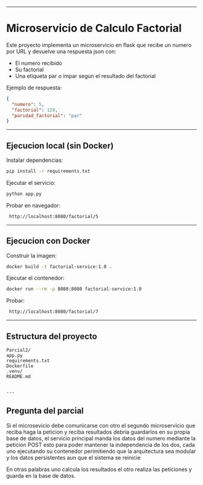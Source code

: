 

---


# Microservicio de Calculo Factorial

Este proyecto implementa un microservicio en flask que recibe un numero por URL y devuelve una respuesta json con:

- El numero recibido  
- Su factorial  
- Una etiqueta par o impar segun el resultado del factorial  

Ejemplo de respuesta:
```json
{
  "numero": 5,
  "factorial": 120,
  "paridad_factorial": "par"
}
````

---

## Ejecucion local (sin Docker)

Instalar dependencias:

```bash
pip install -r requirements.txt
```

Ejecutar el servicio:

```bash
python app.py
```

Probar en navegador:

```bash
 http://localhost:8080/factorial/5
```

---

## Ejecucion con Docker

Construir la imagen:

```bash
docker build -t factorial-service:1.0 .
```

Ejecutar el contenedor:

```bash
docker run --rm -p 8080:8080 factorial-service:1.0
```

Probar:

```bash
 http://localhost:8080/factorial/7
```

---

## Estructura del proyecto

```
Parcial2/
app.py
requirements.txt
Dockerfile
.venv/
README.md
```

```

---

```


## Pregunta del parcial

Si el microsevicio debe comunicarse con otro el segundo microservicio que reciba haga la peticion y reciba resultados debria guardarlos en su propia
base de datos, el servicio principal manda los datos del numero mediante la peticion POST esto para poder mantener la independencia de los dos, cada uno
ejecutando su contenedor perimitiendo que la arquitectura sea modular y los datos persistentes aun que el sistema se reinicie 

En otras palabras uno calcula los resultados el otro realiza las peticiones y guarda en la base de datos.
